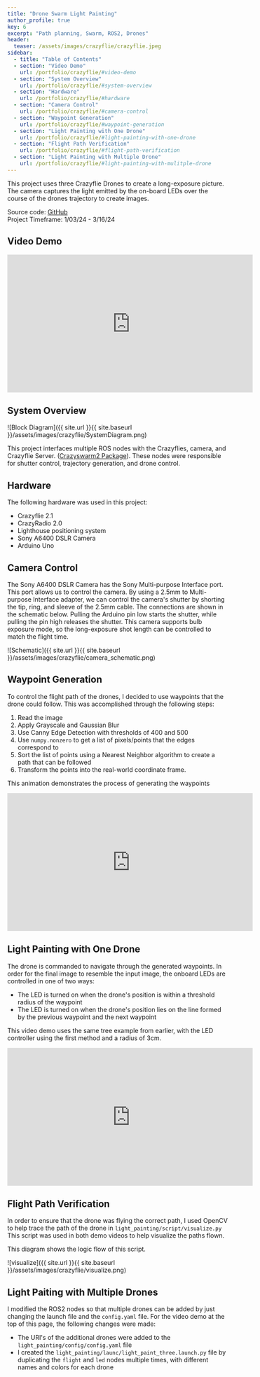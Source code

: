 ```yaml
---
title: "Drone Swarm Light Painting"
author_profile: true
key: 6
excerpt: "Path planning, Swarm, ROS2, Drones"
header:
  teaser: /assets/images/crazyflie/crazyflie.jpeg
sidebar:
  - title: "Table of Contents"
  - section: "Video Demo"
    url: /portfolio/crazyflie/#video-demo
  - section: "System Overview"
    url: /portfolio/crazyflie/#system-overview
  - section: "Hardware"
    url: /portfolio/crazyflie/#hardware
  - section: "Camera Control"
    url: /portfolio/crazyflie/#camera-control
  - section: "Waypoint Generation"
    url: /portfolio/crazyflie/#waypoint-generation
  - section: "Light Painting with One Drone"
    url: /portfolio/crazyflie/#light-painting-with-one-drone
  - section: "Flight Path Verification"
    url: /portfolio/crazyflie/#flight-path-verification
  - section: "Light Painting with Multiple Drone"
    url: /portfolio/crazyflie/#light-painting-with-mulitple-drone
---
```

This project uses three Crazyflie Drones to create a long-exposure picture. The camera captures the light emitted by the on-board LEDs over the course of the drones trajectory to create images. 

Source code: [GitHub](https://github.com/kylew239/light-painting-swarm)\
Project Timeframe: 1/03/24 - 3/16/24

## Video Demo
<iframe width="560" height="315" src="https://www.youtube.com/embed/5BwGz8YEaAI?si=sskMhT_36BU6RhR3" title="YouTube video player" frameborder="0" allow="accelerometer; autoplay; clipboard-write; encrypted-media; gyroscope; picture-in-picture; web-share" allowfullscreen></iframe>

## System Overview
![Block Diagram]({{ site.url }}{{ site.baseurl }}/assets/images/crazyflie/SystemDiagram.png)

This project interfaces multiple ROS nodes with the Crazyflies, camera, and Crazyflie Server. ([Crazyswarm2 Package](https://imrclab.github.io/crazyswarm2/)). These nodes were responsible for shutter control, trajectory generation, and drone control.


## Hardware
The following hardware was used in this project:
* Crazyflie 2.1
* CrazyRadio 2.0
* Lighthouse positioning system
* Sony A6400 DSLR Camera
* Arduino Uno

## Camera Control
The Sony A6400 DSLR Camera has the Sony Multi-purpose Interface port. This port allows us to control the camera. By using a 2.5mm to Multi-purpose Interface adapter, we can control the camera's shutter by shorting the tip, ring, and sleeve of the 2.5mm cable. The connections are shown in the schematic below. Pulling the Arduino pin low starts the shutter, while pulling the pin high releases the shutter. This camera supports bulb exposure mode, so the long-exposure shot length can be controlled to match the flight time.

![Schematic]({{ site.url }}{{ site.baseurl }}/assets/images/crazyflie/camera_schematic.png)


## Waypoint Generation
To control the flight path of the drones, I decided to use waypoints that the drone could follow. This was accomplished through the following steps:
1. Read the image
2. Apply Grayscale and Gaussian Blur
3. Use Canny Edge Detection with thresholds of 400 and 500
4. Use `numpy.nonzero` to get a list of pixels/points that the edges correspond to
5. Sort the list of points using a Nearest Neighbor algorithm to create a path that can be followed
6. Transform the points into the real-world coordinate frame.

This animation demonstrates the process of generating the waypoints
<iframe width="560" height="315" src="https://www.youtube.com/embed/XoIfsbLARS8?si=EVLhfCZlSi3q5GVE" title="YouTube video player" frameborder="0" allow="accelerometer; autoplay; clipboard-write; encrypted-media; gyroscope; picture-in-picture; web-share" allowfullscreen></iframe>


## Light Painting with One Drone
The drone is commanded to navigate through the generated waypoints. In order for the final image to resemble the input image, the onboard LEDs are controlled in one of two ways:
* The LED is turned on when the drone's position is within a threshold radius of the waypoint
* The LED is turned on when the drone's position lies on the line formed by the previous waypoint and the next waypoint

This video demo uses the same tree example from earlier, with the LED controller using the first method and a radius of 3cm.
<iframe width="560" height="315" src="https://www.youtube.com/embed/ruHbgud3S4g?si=n_Qlzbt_qk-Qytv6" title="YouTube video player" frameborder="0" allow="accelerometer; autoplay; clipboard-write; encrypted-media; gyroscope; picture-in-picture; web-share" allowfullscreen></iframe>


## Flight Path Verification
In order to ensure that the drone was flying the correct path, I used OpenCV to help trace the path of the drone in `light_painting/script/visualize.py` This script was used in both demo videos to help visualize the paths flown.

This diagram shows the logic flow of this script.

![visualize]({{ site.url }}{{ site.baseurl }}/assets/images/crazyflie/visualize.png)

## Light Paiting with Multiple Drones
I modified the ROS2 nodes so that multiple drones can be added by just changing the launch file and the `config.yaml` file. For the video demo at the top of this page, the following changes were made:
* The URI's of the additional drones were added to the `light_painting/config/config.yaml` file
* I created the `light_painting/launc/light_paint_three.launch.py` file by duplicating the `flight` and `led` nodes multiple times, with different names and colors for each drone
